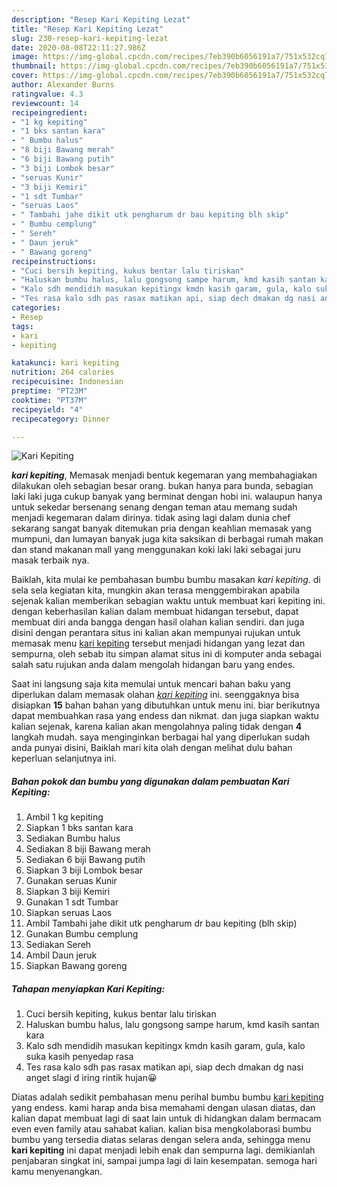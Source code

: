 ```yaml
---
description: "Resep Kari Kepiting Lezat"
title: "Resep Kari Kepiting Lezat"
slug: 230-resep-kari-kepiting-lezat
date: 2020-08-08T22:11:27.986Z
image: https://img-global.cpcdn.com/recipes/7eb390b6056191a7/751x532cq70/kari-kepiting-foto-resep-utama.jpg
thumbnail: https://img-global.cpcdn.com/recipes/7eb390b6056191a7/751x532cq70/kari-kepiting-foto-resep-utama.jpg
cover: https://img-global.cpcdn.com/recipes/7eb390b6056191a7/751x532cq70/kari-kepiting-foto-resep-utama.jpg
author: Alexander Burns
ratingvalue: 4.3
reviewcount: 14
recipeingredient:
- "1 kg kepiting"
- "1 bks santan kara"
- " Bumbu halus"
- "8 biji Bawang merah"
- "6 biji Bawang putih"
- "3 biji Lombok besar"
- "seruas Kunir"
- "3 biji Kemiri"
- "1 sdt Tumbar"
- "seruas Laos"
- " Tambahi jahe dikit utk pengharum dr bau kepiting blh skip"
- " Bumbu cemplung"
- " Sereh"
- " Daun jeruk"
- " Bawang goreng"
recipeinstructions:
- "Cuci bersih kepiting, kukus bentar lalu tiriskan"
- "Haluskan bumbu halus, lalu gongsong sampe harum, kmd kasih santan kara"
- "Kalo sdh mendidih masukan kepitingx kmdn kasih garam, gula, kalo suka kasih penyedap rasa"
- "Tes rasa kalo sdh pas rasax matikan api, siap dech dmakan dg nasi anget slagi d iring rintik hujan😀"
categories:
- Resep
tags:
- kari
- kepiting

katakunci: kari kepiting 
nutrition: 264 calories
recipecuisine: Indonesian
preptime: "PT23M"
cooktime: "PT37M"
recipeyield: "4"
recipecategory: Dinner

---
```



![Kari Kepiting](https://img-global.cpcdn.com/recipes/7eb390b6056191a7/751x532cq70/kari-kepiting-foto-resep-utama.jpg)

<b><i>kari kepiting</i></b>, Memasak menjadi bentuk kegemaran yang membahagiakan dilakukan oleh sebagian besar orang. bukan hanya para bunda, sebagian laki laki juga cukup banyak yang berminat dengan hobi ini. walaupun hanya untuk sekedar bersenang senang dengan teman atau memang sudah menjadi kegemaran dalam dirinya. tidak asing lagi dalam dunia chef sekarang sangat banyak ditemukan pria dengan keahlian memasak yang mumpuni, dan lumayan banyak juga kita saksikan di berbagai rumah makan dan stand makanan mall yang menggunakan koki laki laki sebagai juru masak terbaik nya.

Baiklah, kita mulai ke pembahasan bumbu bumbu masakan <i>kari kepiting</i>. di sela sela kegiatan kita, mungkin akan terasa menggembirakan apabila sejenak kalian memberikan sebagian waktu untuk membuat kari kepiting ini. dengan keberhasilan kalian dalam membuat hidangan tersebut, dapat membuat diri anda bangga dengan hasil olahan kalian sendiri. dan juga disini dengan perantara situs ini kalian akan mempunyai rujukan untuk memasak menu <u>kari kepiting</u> tersebut menjadi hidangan yang lezat dan sempurna, oleh sebab itu simpan alamat situs ini di komputer anda sebagai salah satu rujukan anda dalam mengolah hidangan baru yang endes.




Saat ini langsung saja kita memulai untuk mencari bahan baku yang diperlukan dalam memasak olahan <u><i>kari kepiting</i></u> ini. seenggaknya bisa disiapkan <b>15</b> bahan bahan yang dibutuhkan untuk menu ini. biar berikutnya dapat membuahkan rasa yang endess dan nikmat. dan juga siapkan waktu kalian sejenak, karena kalian akan mengolahnya paling tidak dengan <b>4</b> langkah mudah. saya menginginkan berbagai hal yang diperlukan sudah anda punyai disini, Baiklah mari kita olah dengan melihat dulu bahan keperluan selanjutnya ini.

<!--inarticleads1-->

##### Bahan pokok dan bumbu yang digunakan dalam pembuatan Kari Kepiting:

1. Ambil 1 kg kepiting
1. Siapkan 1 bks santan kara
1. Sediakan  Bumbu halus
1. Sediakan 8 biji Bawang merah
1. Sediakan 6 biji Bawang putih
1. Siapkan 3 biji Lombok besar
1. Gunakan seruas Kunir
1. Siapkan 3 biji Kemiri
1. Gunakan 1 sdt Tumbar
1. Siapkan seruas Laos
1. Ambil  Tambahi jahe dikit utk pengharum dr bau kepiting (blh skip)
1. Gunakan  Bumbu cemplung
1. Sediakan  Sereh
1. Ambil  Daun jeruk
1. Siapkan  Bawang goreng




<!--inarticleads2-->

##### Tahapan menyiapkan Kari Kepiting:

1. Cuci bersih kepiting, kukus bentar lalu tiriskan
1. Haluskan bumbu halus, lalu gongsong sampe harum, kmd kasih santan kara
1. Kalo sdh mendidih masukan kepitingx kmdn kasih garam, gula, kalo suka kasih penyedap rasa
1. Tes rasa kalo sdh pas rasax matikan api, siap dech dmakan dg nasi anget slagi d iring rintik hujan😀




Diatas adalah sedikit pembahasan menu perihal bumbu bumbu <u>kari kepiting</u> yang endess. kami harap anda bisa memahami dengan ulasan diatas, dan kalian dapat membuat lagi di saat lain untuk di hidangkan dalam bermacam even even family atau sahabat kalian. kalian bisa mengkolaborasi bumbu bumbu yang tersedia diatas selaras dengan selera anda, sehingga menu <b>kari kepiting</b> ini dapat menjadi lebih enak dan sempurna lagi. demikianlah penjabaran singkat ini, sampai jumpa lagi di lain kesempatan. semoga hari kamu menyenangkan.
